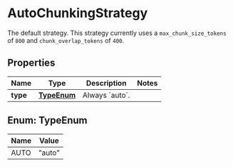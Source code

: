 

# AutoChunkingStrategy

The default strategy. This strategy currently uses a `max_chunk_size_tokens` of `800` and `chunk_overlap_tokens` of `400`.

## Properties

| Name | Type | Description | Notes |
|------------ | ------------- | ------------- | -------------|
|**type** | [**TypeEnum**](#TypeEnum) | Always &#x60;auto&#x60;. |  |



## Enum: TypeEnum

| Name | Value |
|---- | -----|
| AUTO | &quot;auto&quot; |



